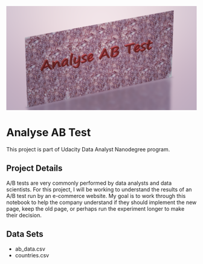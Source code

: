 ![alt text](ABTest3.png)

# Analyse AB Test

This project is part of Udacity Data Analyst Nanodegree program.

## Project Details

A/B tests are very commonly performed by data analysts and data scientists. 
For this project, I will be working to understand the results of an A/B test run by an e-commerce website. My goal is to work through this notebook to help the company understand if they should implement the new page, keep the old page, or perhaps run the experiment longer to make their decision.

## Data Sets

* ab_data.csv
* countries.csv


